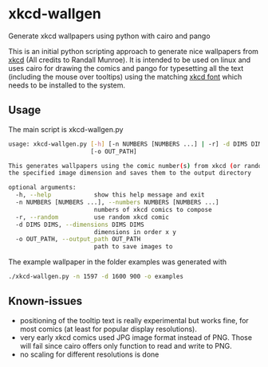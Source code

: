 xkcd-wallgen
============

Generate xkcd wallpapers using python with cairo and pango

This is an initial python scripting approach to generate nice wallpapers from [xkcd](www.xkcd.com) (All credits to Randall Munroe).
It is intended to be used on linux and uses cairo for drawing the comics and pango for typesetting all the text (including the mouse over tooltips) using the matching [xkcd font](https://github.com/ipython/xkcd-font) which needs to be installed to the system.

Usage
-----
The main script is xkcd-wallgen.py
```bash
usage: xkcd-wallgen.py [-h] [-n NUMBERS [NUMBERS ...] | -r] -d DIMS DIMS
                       [-o OUT_PATH]

This generates wallpapers using the comic number(s) from xkcd (or random) for
the specified image dimension and saves them to the output directory

optional arguments:
  -h, --help            show this help message and exit
  -n NUMBERS [NUMBERS ...], --numbers NUMBERS [NUMBERS ...]
                        numbers of xkcd comics to compose
  -r, --random          use random xkcd comic
  -d DIMS DIMS, --dimensions DIMS DIMS
                        dimensions in order x y
  -o OUT_PATH, --output_path OUT_PATH
                        path to save images to
```
The example wallpaper in the folder examples was generated with
```bash
./xkcd-wallgen.py -n 1597 -d 1600 900 -o examples
```


Known-issues
------------
* positioning of the tooltip text is really experimental but works fine, for most comics (at least for popular display resolutions).
* very early xkcd comics used JPG image format instead of PNG. Those will fail since cairo offers only function to read and write to PNG.
* no scaling for different resolutions is done

